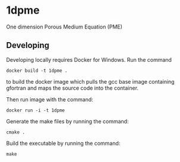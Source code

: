 # 1dpme
One dimension Porous Medium Equation (PME)

## Developing

Developing locally requires Docker for Windows. Run the command

```
docker build -t 1dpme .
```

to build the docker image which pulls the gcc base image containing gfortran and maps the source code into the container.

Then run image with the command:

```
docker run -i -t 1dpme
```

Generate the make files by running the command:

```
cmake .
```

Build the executable by running the command:

```
make
```


